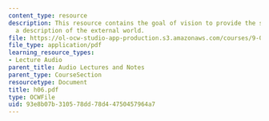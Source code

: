 ```yaml
---
content_type: resource
description: This resource contains the goal of vision to provide the students with
  a description of the external world.
file: https://ol-ocw-studio-app-production.s3.amazonaws.com/courses/9-00-introduction-to-psychology-fall-2004/93e8b07b310578dd78d44750457964a7_h06.pdf
file_type: application/pdf
learning_resource_types:
- Lecture Audio
parent_title: Audio Lectures and Notes
parent_type: CourseSection
resourcetype: Document
title: h06.pdf
type: OCWFile
uid: 93e8b07b-3105-78dd-78d4-4750457964a7
---
```

